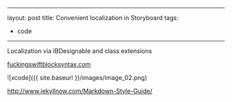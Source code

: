 
---
layout: post
title: Convenient localization in Storyboard
tags:
- code
---

Localization via IBDesignable and class extensions

[fuckingswiftblocksyntax.com](http://fuckingswiftblocksyntax.com/)

![xcode]({{ site.baseurl }}/images/image_02.png)

http://www.jekyllnow.com/Markdown-Style-Guide/
